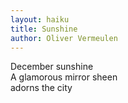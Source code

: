 ```yaml
---
layout: haiku
title: Sunshine
author: Oliver Vermeulen
---
```


December sunshine<br>
A glamorous mirror sheen<br>
adorns the city<br>